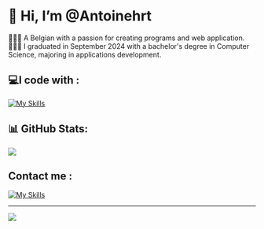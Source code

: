 # 👋 Hi, I’m @Antoinehrt

👩🏻‍💻 A Belgian with a passion for creating programs and web application. </br>
👩🏻‍🎓 I graduated in September 2024 with a bachelor's degree in Computer Science, majoring in applications development.

## 💻I code with :

[![My Skills](https://skillicons.dev/icons?i=js,html,css,androidstudio,angular,aws,bash,bootstrap,c,cs,cpp,docker,dotnet,fastapi,figma,flask,git,github,gitlab,java,jquery,kotlin,linux,mongodb,obsidian,php,py,ts)](https://skillicons.dev)

## 📊 GitHub Stats:
![](https://github-readme-stats.vercel.app/api?username=Antoinehrt&theme=dark&hide_border=true&include_all_commits=false&count_private=true)<br/>

## Contact me : 

[![My Skills](https://skillicons.dev/icons?i=linkedin)](https://www.linkedin.com/in/antoine-hauret)

---
[![](https://visitcount.itsvg.in/api?id=Antoinehrt&icon=0&color=0)](https://visitcount.itsvg.in)
